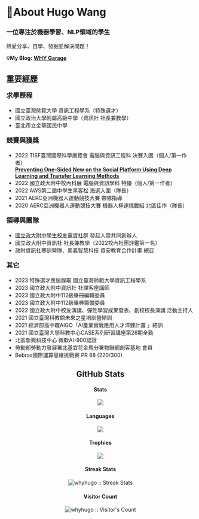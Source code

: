 # 🍄About Hugo Wang
 
### 一位專注於機器學習、NLP領域的學生  
熱愛分享、自學、發掘並解決問題！  

**💡My Blog: [WHY Garage](https://whyhugo.github.io)**

## 重要經歷
<p style="font-size: 1.25em"><i class="fa-regular fa-graduation-cap"></i></i> <b>求學歷程</b></p>

+ 國立臺灣師範大學 資訊工程學系（特殊選才）
+ 國立政治大學附屬高級中學（資訊社 社長兼教學）
+ 臺北市立金華國民中學


<p style="font-size: 1.25em"><i class="fa-regular fa-medal"></i> <b>競賽與獲獎</b></p>

+ 2022 TISF臺灣國際科學展覽會 電腦與資訊工程科 決賽入圍（個人/第一作者）<br>**[Preventing One-Sided New on the Social Platform Using Deep Learning and Transfer Learning Methods](https://www.ntsec.edu.tw/Science-Content.aspx?cat=&a=0&fld=&key=&isd=1&icop=10&p=1000&sid=19394)**
+ 2022 國立政大附中校內科展 電腦與資訊學科 特優（個人/第一作者）
+ 2022 AWS第二屆中學生黑客松 海選入圍（隊長）
+ 2021 AERC亞洲機器人運動競技大賽 帶隊指導
+ 2020 AERC亞洲機器人運動競技大賽 機器人極速挑戰組 北區佳作（隊長）

<p style="font-size: 1.25em"><i class="fa-regular fa-kite"></i> <b>領導與團隊</b></p>

+ [國立政大附中學生校友電資社群](https://discord.gg/2rh8KXZxUn) 發起人暨共同創辦人
+ 國立政大附中資訊社 社長兼教學（2022校內社團評鑑第一名）
+ 政附資訊社寒訓營隊、奧義智慧科技 資安教育合作計畫 總召

<p style="font-size: 1.25em"><i class="fa-regular fa-bullseye-arrow"></i> <b>其它</b></p>

+ 2023 特殊選才應屆錄取 國立臺灣師範大學資訊工程學系
+ 2023 國立政大附中資訊社 社課客座講師
+ 2023 國立政大附中112級畢冊編輯委員
+ 2023 國立政大附中112級畢典籌備委員
+ 2022 國立政大附中校友演講、彈性學習成果發表、創校校長演講 活動主持人
+ 2021 國立臺灣科教館未來之星培訓營結訓
+ 2021 經濟部高中職AIGO「AI產業實戰應用人才淬鍊計畫 」結訓
+ 2021 國立臺灣大學科教中心CASE系列研習講座第26期全勤
+ 北區新興科技中心 微軟AI-900認證
+ 勞動部勞動力發展署北基宜花金馬分署物聯網創客基地 會員
+ Bebras國際運算思維挑戰賽 PR 88 (220/300)


<!--
[![GitHub - Language Stats-Dark](https://github-readme-stats.vercel.app/api/top-langs/?username=whyhugo&layout=compact&langs_count=4&cache_seconds=7200&card_height=300&theme=chartreuse-dark#gh-dark-mode-only)](https://github.com/whyhugo/github-readme-stats#gh-dark-mode-only) [![GitHub Stats-Dark](https://github-readme-stats.vercel.app/api?username=whyhugo&show_icons=true&count_private=true&cache_seconds=7200&card_width=400&theme=chartreuse-dark#gh-dark-mode-only)](https://github.com/whyhugo/github-readme-stats#gh-dark-mode-only)


[![GitHub - Language Stats-Light](https://github-readme-stats.vercel.app/api/top-langs/?username=whyhugo&layout=compact&langs_count=4&cache_seconds=7200&card_height=300&theme=buefy#gh-light-mode-only)](https://github.com/whyhugo/github-readme-stats#gh-light-mode-only) [![GitHub Stats-Light](https://github-readme-stats.vercel.app/api?username=whyhugo&show_icons=true&count_private=true&cache_seconds=7200&card_width=400&card_width=500&theme=buefy#gh-light-mode-only)](https://github.com/whyhugo/github-readme-stats#gh-light-mode-only)


[![trophy](https://github-profile-trophy.vercel.app/?username=whyhugo&theme=chartreuse-dark&column=4&margin-w=15&margin-h=15)](https://github.com/whyhugo/github-profile-trophy)-->

<h2 align="center"> GitHub Stats </h1>

<h4 align="center">Stats</h4>
<p align="center"> 
  <img src="https://github-readme-stats.vercel.app/api?username=whyhugo&show_icons=true&count_private=true&cache_seconds=7200&card_width=400&theme=gruvbox">
</p>

<h4 align="center">Languages</h4>
<p align="center"> 
  <img src="https://github-readme-stats.vercel.app/api/top-langs/?username=whyhugo&layout=compact&langs_count=4&cache_seconds=7200&card_height=300&theme=gruvbox">
</p>

<h4 align="center">Trophies</h4>
<p align="center"> 
  <img src="https://github-profile-trophy.vercel.app/?username=whyhugo&theme=gruvbox&column=4&margin-w=15&margin-h=15">
</p>

<h4 align="center">Streak Stats</h4>
<p align="center"><img src="https://streak-stats.demolab.com/?user=whyhugo&theme=gruvbox" alt="whyhugo :: Streak Stats" /></p>

<h4 align="center">Visitor Count</h4>
<p align="center"><img src="https://profile-counter.glitch.me/{whyhugo}/count.svg" alt="whyhugo :: Visitor's Count" /></p>






